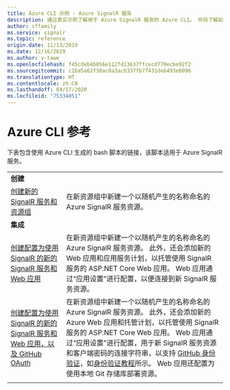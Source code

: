 ```yaml
---
title: Azure CLI 示例 - Azure SignalR 服务
description: 通过真实示例了解用于 Azure SignalR 服务的 Azure CLI。 你将了解如何创建 SignalR 服务以及更多 Azure 服务。
author: sffamily
ms.service: signalr
ms.topic: reference
origin.date: 11/13/2019
ms.date: 12/16/2019
ms.author: v-tawe
ms.openlocfilehash: f45cdeb4b056e112fd13637ffcecd770ecbe92f2
ms.sourcegitcommit: c1ba5a62f30ac0a3acb337fb77431de6493e6096
ms.translationtype: HT
ms.contentlocale: zh-CN
ms.lasthandoff: 04/17/2020
ms.locfileid: "75334851"
---
```

# <a name="azure-cli-reference"></a>Azure CLI 参考

下表包含使用 Azure CLI 生成的 bash 脚本的链接，该脚本适用于 Azure SignalR 服务。

| | |
|-|-|
|**创建**||
| [创建新的 SignalR 服务和资源组](scripts/signalr-cli-create-service.md) | 在新资源组中新建一个以随机产生的名称命名的 Azure SignalR 服务资源。  |
|**集成**||
| [创建配置为使用 SignalR 的新的 SignalR 服务和 Web 应用](scripts/signalr-cli-create-with-app-service.md) | 在新资源组中新建一个以随机产生的名称命名的 Azure SignalR 服务资源。 此外，还会添加新的 Web 应用和应用服务计划，以托管使用 SignalR 服务的 ASP.NET Core Web 应用。 Web 应用通过“应用设置”进行配置，以便连接到新 SignalR 服务资源。 |
| [创建配置为使用 SignalR 的新的 SignalR 服务和 Web 应用，以及 GitHub OAuth](scripts/signalr-cli-create-with-app-service-github-oauth.md) | 在新资源组中新建一个以随机产生的名称命名的 Azure SignalR 服务资源。 此外，还会添加新的 Azure Web 应用和托管计划，以托管使用 SignalR 服务的 ASP.NET Core Web 应用。 Web 应用通过“应用设置”进行配置，用于新 SignalR 服务资源和客户端密码的连接字符串，以支持 [GitHub 身份验证](https://developer.github.com/v3/guides/basics-of-authentication/)，如[身份验证教程](signalr-concept-authenticate-oauth.md)所示。 Web 应用还配置为使用本地 Git 存储库部署资源。 |
| | |
